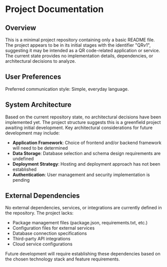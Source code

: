 # Project Documentation

## Overview

This is a minimal project repository containing only a basic README file. The project appears to be in its initial stages with the identifier "QRv1", suggesting it may be intended as a QR code-related application or service. The current state provides no implementation details, dependencies, or architectural decisions to analyze.

## User Preferences

Preferred communication style: Simple, everyday language.

## System Architecture

Based on the current repository state, no architectural decisions have been implemented yet. The project structure suggests this is a greenfield project awaiting initial development. Key architectural considerations for future development may include:

- **Application Framework**: Choice of frontend and/or backend framework will need to be determined
- **Data Storage**: Database selection and schema design requirements are undefined
- **Deployment Strategy**: Hosting and deployment approach has not been established
- **Authentication**: User management and security implementation is pending

## External Dependencies

No external dependencies, services, or integrations are currently defined in the repository. The project lacks:

- Package management files (package.json, requirements.txt, etc.)
- Configuration files for external services
- Database connection specifications
- Third-party API integrations
- Cloud service configurations

Future development will require establishing these dependencies based on the chosen technology stack and feature requirements.